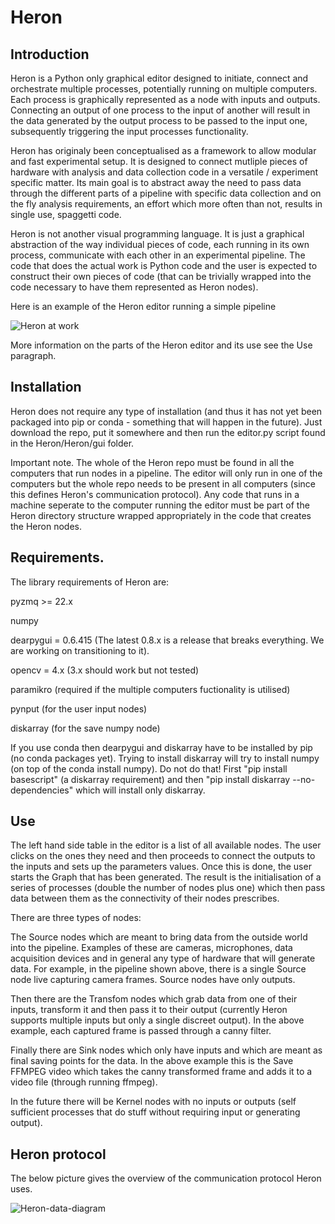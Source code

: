 # Heron

## Introduction

Heron is a Python only graphical editor designed to initiate, connect and orchestrate multiple processes, potentially running on multiple computers. Each process is graphically represented as a node with inputs and outputs. Connecting an output of one process to the input of another will result in the data generated by the output process to be passed to the input one, subsequently triggering the input processes functionality. 

Heron has originaly been conceptualised as a framework to allow modular and fast experimental setup. It is designed to connect mutliple pieces of hardware with analysis and data collection code in a versatile / experiment specific matter. Its main goal is to abstract away the need to pass data through the different parts of a pipeline with specific data collection and on the fly analysis requirements, an effort which more often than not, results in single use, spaggetti code.

Heron is not another visual programming language. It is just a graphical abstraction of the way individual pieces of code, each running in its own process, communicate with each other in an experimental pipeline. The code that does the actual work is Python code and the user is expected to construct their own pieces of code (that can be trivially wrapped into the code necessary to have them represented as Heron nodes). 

Here is an example of the Heron editor running a simple pipeline

![Heron at work](https://user-images.githubusercontent.com/12892531/124310304-e7139e80-db63-11eb-8640-40b23746dfbb.png)

More information on the parts of the Heron editor and its use see the Use paragraph.


## Installation

Heron does not require any type of installation (and thus it has not yet been packaged into pip or conda - something that will happen in the future). Just download the repo, put it somewhere and then run the editor.py script found in the Heron/Heron/gui folder. 

Important note. The whole of the Heron repo must be found in all the computers that run nodes in a pipeline. The editor will only run in one of the computers but the whole repo needs to be present in all computers (since this defines Heron's communication protocol). Any code that runs in a machine seperate to the computer running the editor must be part of the Heron directory structure wrapped appropriately in the code that creates the Heron nodes.

## Requirements. 

The library requirements of Heron are:

pyzmq >= 22.x

numpy

dearpygui = 0.6.415 (The latest 0.8.x is a release that breaks everything. We are working on transitioning to it).

opencv = 4.x (3.x should work but not tested)

paramikro (required if the multiple computers fuctionality is utilised)

pynput (for the user input nodes)

diskarray (for the save numpy node)

If you use conda then dearpygui and diskarray have to be installed by pip (no conda packages yet). 
Trying to install diskarray will try to install numpy (on top of the conda install numpy). Do not do that! First "pip install basescript" (a diskarray requirement) and then "pip install diskarray --no-dependencies" which will install only diskarray.


## Use

The left hand side table in the editor is a list of all available nodes. The user clicks on the ones they need and then proceeds to connect the outputs to the inputs and sets up the parameters values. Once this is done, the user starts the Graph that has been generated. The result is the initialisation of a series of processes (double the number of nodes plus one) which then pass data between them as the connectivity of their nodes prescribes. 

There are three types of nodes:

The Source nodes which are meant to bring data from the outside world into the pipeline. Examples of these are cameras, microphones, data acquisition devices and in general any type of hardware that will generate data. For example, in the pipeline shown above, there is a single Source node live capturing camera frames. Source nodes have only outputs.

Then there are the Transfom nodes which grab data from one of their inputs, transform it and then pass it to their output (currently Heron supports multiple inputs but only a single discreet output). In the above example, each captured frame is passed through a canny filter.

Finally there are Sink nodes which only have inputs and which are meant as final saving points for the data. In the above example this is the Save FFMPEG video which takes the canny transformed frame and adds it to a video file (through running ffmpeg).

In the future there will be Kernel nodes with no inputs or outputs (self sufficient processes that do stuff without requiring input or generating output).

## Heron protocol

The below picture gives the overview of the communication protocol Heron uses.

![Heron-data-diagram](https://user-images.githubusercontent.com/12892531/124312326-065ffb00-db67-11eb-9fe5-9ed214d6d930.png)


